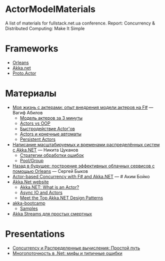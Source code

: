 
# ActorModelMaterials
A list of materials for fullstack.net.ua conference. 
Report: Concurrency &amp; Distributed Computing: Make It Simple
# Frameworks
- [Orleans](https://dotnet.github.io/orleans/)
- [Akka.net](https://getakka.net/)
- [Proto.Actor](http://proto.actor/)
# Материалы
 - [Моя жизнь с актерами: опыт внедрения модели актеров на F#](https://youtu.be/wRxO5ky7S8g) — Вагиф Абилов
	 - [Модель актеров за 3 минуты](https://youtu.be/wRxO5ky7S8g?t=11m23s)
	 - [Actors vs OOP](https://youtu.be/wRxO5ky7S8g?t=14m)
	 - [Быстродействие Actor'ов](http://imagizer.imageshack.com/img923/5987/rKPY7r.png)
	 - [Actors и конечные автоматы](https://youtu.be/wRxO5ky7S8g?t=18m40s)
	 - [Persistent Actors](https://youtu.be/wRxO5ky7S8g?t=32m33s)
 - [Написание масштабируемых и временами распределённых систем с Akka.NET](https://youtu.be/fwWA6Bugg_c) — Никита Цуканов
	 - [Cтратегии обработки ошибок](https://youtu.be/fwWA6Bugg_c?t=18m21s)
	 - [Pool/Group](https://youtu.be/fwWA6Bugg_c?t=23m42s)
 - [Назад в будущее: построение эффективных облачных сервисов с помощью Orleans](https://youtu.be/OsysS9a53dk) — Сергей Быков
 - [Actor-based Concurrency with F# and Akka.NET](https://youtu.be/LLG8_0XtD4o) — # Аким Бойко
 - [Akka.Net website](https://petabridge.com/)
	 - [Akka.NET: What is an Actor?](https://petabridge.com/blog/akkadotnet-what-is-an-actor/)
	 - [Async IO and Actors](https://petabridge.com/blog/akkadotnet-async-actors-using-pipeto/)
	 - [Meet the Top Akka.NET Design Patterns](https://petabridge.com/blog/top-akkadotnet-design-patterns/)
 - [akka-bootcamp](https://github.com/petabridge/akka-bootcamp)
	 - [Samples](https://github.com/petabridge/akkadotnet-code-samples)
 - [Akka Streams для простых смертных](https://habr.com/company/jugru/blog/418639/)
# Presentations
- [Concurrency и Распределенные вычисления: Простой путь](http://prezi.com/551rforeqqem/?utm_campaign=share&utm_medium=copy)
- [Многопоточность в .Net: мифы и типичные ошибки](http://prezi.com/davudyp6m-lc/?utm_campaign=share&utm_medium=copy&rc=ex0share)
